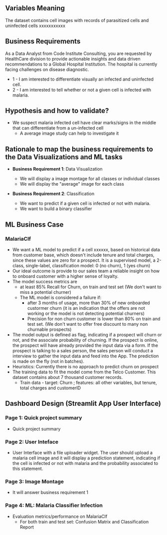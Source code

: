 ## Variables Meaning
The dataset contains cell images with records of parasitized cells and uninfected cells xxxxxxxxxxx



## Business Requirements
As a Data Analyst from Code Institute Consulting, you are requested by HealthCare division to provide actionable insights and data driven recommendations to a Global Hospital Institution. The hospital is currently facing challenges on disease diagnostic.
* 1 - I am interested to differentiate visually an infected and uninfected cell.
* 2 - I am interested to tell whether or not a given cell is infected with malaria.


## Hypothesis and how to validate?
* We suspect malaria infected cell have clear marks/signs in the middle that can differentiate from a un-infected cell
  * A average image study can help to investigate it


## Rationale to map the business requirements to the Data Visualizations and ML tasks
* **Business Requirement 1**: Data Visualization 
	* We will display a image montage for all classes or individual classes
	* We will display the "average" image for each class

* **Business Requirement 2**:  Classification
	* We want to predict if a given cell is infected or not with malaria. 
	* We want to build a binary classifier


## ML Business Case
### MalariaClf
* We want a ML model to predict if a cell xxxxxx, based on historical data from customer base, which doesn't include tenure and total charges, since these values are zero for a prospect. It is a supervised model, a 2-class, single-label, classification model: 0 (no churn), 1 (yes churn)
* Our ideal outcome is provide to our sales team a reliable insight on how to onboard customer with a higher sense of loyalty.
* The model success metrics are
	* at least 85% Recall for Churn, on train and test set (We don't want to miss a potential churner)
	* The ML model is considered a failure if:
		* after 3 months of usage, more than 30% of new onboarded custormer churn (it is an indication that the offers are not working or the model is not detecting potential churners)
		* Precision for non churn customer is lower than 80% on train and test set. (We don't want to offer free discount to many non churnable prospects)
* The model output is defined as flag, indicating if a prospect will churn or not, and the associate probability of churning. If the prospect is online, the prospect will have already provided the input data via a form. If the prospect is talking to a sales person, the sales person will conduct a interview to gather the input data and feed into the App. The prediction is made on the fly (not in batches).
* Heuristics: Currently there is no approach to predict churn on prospect
* The training data to fit the model come from the Telco Customer. This dataset contains about 7 thousand customer records.
	* Train data - target: Churn ; features: all other variables, but tenure, total charges and customerID



## Dashboard Design (Streamlit App User Interface)

### Page 1: Quick project summary
* Quick project summary

### Page 2: User Inteface
* User Interface with a file uploader widget. The user should upload a malaria cell image and it will display a prediction statement, indicating if the cell is infected or not with malaria and the probability associated to this statement. 

### Page 3: Image Montage
* It will answer business requirement 1

### Page 4: ML: Malaria Classifier Infection
* Evaluation metrics/performance on MalariaClf
  * For both train and test set: Confusion Matrix and Classification Report

